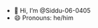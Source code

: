 - 👋 Hi, I’m @Siddu-06-0405
- 😄 Pronouns: he/him

<!---
Siddu-06-0405/Siddu-06-0405 is a ✨ special ✨ repository because its `README.md` (this file) appears on your GitHub profile.
You can click the Preview link to take a look at your changes.
--->

